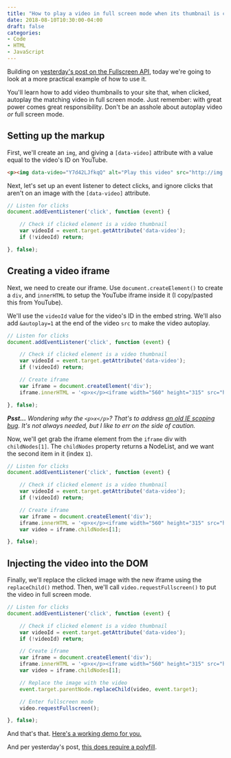 ```yaml
---
title: "How to play a video in full screen mode when its thumbnail is clicked with vanilla JS"
date: 2018-08-10T10:30:00-04:00
draft: false
categories:
- Code
- HTML
- JavaScript
---
```


Building on [yesterday's post on the Fullscreen API](/going-full-screen-with-vanilla-js/), today we're going to look at a more practical example of how to use it.

You'll learn how to add video thumbnails to your site that, when clicked, autoplay the matching video in full screen mode. Just remember: with great power comes great responsibility. Don't be an asshole about autoplay video *or* full screen mode.

## Setting up the markup

First, we'll create an `img`, and giving a `[data-video]` attribute with a value equal to the video's ID on YouTube.

```html
<p><img data-video="Y7d42LJfkqQ" alt="Play this video" src="http://img.youtube.com/vi/Y7d42LJfkqQ/0.jpg"></p>
```

Next, let's set up an event listener to detect clicks, and ignore clicks that aren't on an image with the `[data-video]` attribute.

```js
// Listen for clicks
document.addEventListener('click', function (event) {

	// Check if clicked element is a video thumbnail
	var videoId = event.target.getAttribute('data-video');
	if (!videoId) return;

}, false);
```

## Creating a video iframe

Next, we need to create our iframe. Use `document.createElement()` to create a `div`, and `innerHTML` to setup the YouTube iframe inside it (I copy/pasted this from YouTube).

We'll use the `videoId` value for the video's ID in the embed string. We'll also add `&autoplay=1` at the end of the video `src` to make the video autoplay.

```js
// Listen for clicks
document.addEventListener('click', function (event) {

	// Check if clicked element is a video thumbnail
	var videoId = event.target.getAttribute('data-video');
	if (!videoId) return;

	// Create iframe
	var iframe = document.createElement('div');
	iframe.innerHTML = '<p>x</p><iframe width="560" height="315" src="https://www.youtube.com/embed/' + videoId + '?rel=0&autoplay=1" frameborder="0" allow="autoplay; encrypted-media" allowfullscreen></iframe>';

}, false);
```

*__Psst...__ Wondering why the `<p>x</p>`? That's to address [an old IE scoping bug](https://www.thecssninja.com/javascript/noscope). It's not always needed, but I like to err on the side of caution.*

Now, we'll get grab the iframe element from the `iframe` div with `childNodes[1]`. The `childNodes` property returns a NodeList, and we want the second item in it (index `1`).

```js
// Listen for clicks
document.addEventListener('click', function (event) {

	// Check if clicked element is a video thumbnail
	var videoId = event.target.getAttribute('data-video');
	if (!videoId) return;

	// Create iframe
	var iframe = document.createElement('div');
	iframe.innerHTML = '<p>x</p><iframe width="560" height="315" src="https://www.youtube.com/embed/' + videoId + '?rel=0&autoplay=1" frameborder="0" allow="autoplay; encrypted-media" allowfullscreen></iframe>';
	var video = iframe.childNodes[1];

}, false);
```

## Injecting the video into the DOM

Finally, we'll replace the clicked image with the new iframe using the `replaceChild()` method. Then, we'll call `video.requestFullscreen()` to put the video in full screen mode.

```js
// Listen for clicks
document.addEventListener('click', function (event) {

	// Check if clicked element is a video thumbnail
	var videoId = event.target.getAttribute('data-video');
	if (!videoId) return;

	// Create iframe
	var iframe = document.createElement('div');
	iframe.innerHTML = '<p>x</p><iframe width="560" height="315" src="https://www.youtube.com/embed/' + videoId + '?rel=0&autoplay=1" frameborder="0" allow="autoplay; encrypted-media" allowfullscreen></iframe>';
	var video = iframe.childNodes[1];

	// Replace the image with the video
	event.target.parentNode.replaceChild(video, event.target);

	// Enter fullscreen mode
	video.requestFullscreen();

}, false);
```

And that's that. [Here's a working demo for you.](https://codepen.io/cferdinandi/pen/wxRwPM)

<p data-height="265" data-theme-id="light" data-slug-hash="wxRwPM" data-default-tab="js,result" data-user="cferdinandi" data-pen-title="Autoplay Video" class="codepen"></p>

And per yesterday's post, [this does require a polyfill](/going-full-screen-with-vanilla-js/).